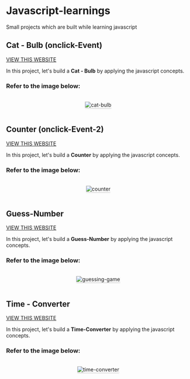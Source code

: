 # Javascript-learnings
Small projects  which are built while learning javascript 

## Cat - Bulb (onclick-Event)

[VIEW THIS WEBSITE](https://hari09catbulb.ccbp.tech/)

In this project, let's build a **Cat - Bulb** by applying the javascript concepts.


### Refer to the image below:

<br/>
<div style="text-align: center;">
    <img src="https://res.cloudinary.com/harikrishnar/image/upload/v1682699002/cat-bulb_wy5zye.png" alt="cat-bulb" style="max-width:70%;box-shadow:0 2.8px 2.2px rgba(0, 0, 0, 0.12)">
</div>
<br/>   


## Counter (onclick-Event-2)
[VIEW THIS WEBSITE](https://hari09democount.ccbp.tech/)

In this project, let's build a **Counter** by applying the javascript concepts.

### Refer to the image below:

<br/>
<div style="text-align: center;">
    <img src="https://res.cloudinary.com/harikrishnar/image/upload/v1682699875/counter-js_cf0dmd.png" alt="counter" style="max-width:70%;box-shadow:0 2.8px 2.2px rgba(0, 0, 0, 0.12)">
</div>
<br/>  


## Guess-Number
[VIEW THIS WEBSITE](https://hari09guessnum.ccbp.tech/)

In this project, let's build a **Guess-Number** by applying the javascript concepts.

### Refer to the image below:

<br/>
<div style="text-align: center;">
    <img src="https://res.cloudinary.com/harikrishnar/image/upload/v1682735002/guessing-game_vawxd9.png" alt="guessing-game" style="max-width:70%;box-shadow:0 2.8px 2.2px rgba(0, 0, 0, 0.12)">
</div>
<br/>   



## Time - Converter
[VIEW THIS WEBSITE](https://hari09times.ccbp.tech/)

In this project, let's build a **Time-Converter** by applying the javascript concepts.

### Refer to the image below:

<br/>
<div style="text-align: center;">
    <img src="https://res.cloudinary.com/harikrishnar/image/upload/v1683823588/times_h9wnkl.png"  alt="time-converter" style="max-width:70%;box-shadow:0 2.8px 2.2px rgba(0, 0, 0, 0.12)">
</div>
<br/>   



